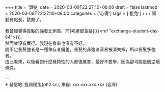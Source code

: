 +++
title = '頭髮'
date = 2020-03-09T22:27:10+08:00
draft = false
lastmod = 2020-03-09T22:27:10+08:00
categories = ['心得']
tags = ['批兔']
+++
頭髮有點長，該剪了。<br>
<br>
我曾經覺得長髮的強者比例高，而[考慮留長髮]({{<ref "exchange-student-day-84">}})。<br>
然而並沒有實行。我現在看來也沒有不好。<br>
說不定長髮強者是一種倖存者偏差，長髮的非強者容易被消失掉，所以長髮多強者。<br>
由此看來，以後看到什麼樣特性的人都很厲害，最好不要學，因為那可能是個逆境條件。<br>
<br>
--<br>
※ 發信站: 批踢踢兔(ptt2.cc), 來自: xxx.xxx.xxx.xxx (臺灣)<br>
